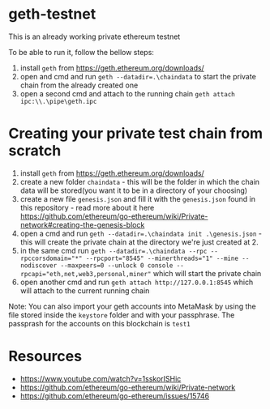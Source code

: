 # geth-testnet

This is an already working private ethereum testnet

To be able to run it, follow the bellow steps:
1. install `geth` from https://geth.ethereum.org/downloads/
2. open and cmd and run `geth --datadir=.\chaindata` to start the private chain from the already created one
3. open a second cmd and attach to the running chain `geth attach ipc:\\.\pipe\geth.ipc`

# Creating your private test chain from scratch
1. install `geth` from https://geth.ethereum.org/downloads/
2. create a new folder `chaindata` - this will be the folder in which the chain data will be stored(you want it to be in a directory of your choosing)
3. create a new file `genesis.json` and fill it with the `genesis.json` found in this repository - read more about it here https://github.com/ethereum/go-ethereum/wiki/Private-network#creating-the-genesis-block
4. open a cmd and run `geth --datadir=.\chaindata init .\genesis.json` - this will create the private chain at the directory we're just created at 2.
5. in the same cmd run `geth --datadir=.\chaindata --rpc --rpccorsdomain="*" --rpcport="8545" --minerthreads="1" --mine --nodiscover --maxpeers=0 --unlock 0 console --rpcapi="eth,net,web3,personal,miner"` which will start the private chain
6. open another cmd and run `geth attach http://127.0.0.1:8545` which will attach to the current running chain

Note: You can also import your geth accounts into MetaMask by using the file stored inside the `keystore` folder and with your passphrase. The passprash for the accounts on this blockchain is `test1`

# Resources
- https://www.youtube.com/watch?v=1sskorISHic
- https://github.com/ethereum/go-ethereum/wiki/Private-network
- https://github.com/ethereum/go-ethereum/issues/15746
